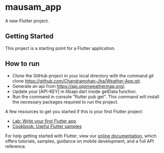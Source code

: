 # mausam_app

A new Flutter project.

## Getting Started

This project is a starting point for a Flutter application.

## How to run
* Clone the GitHub project in your local directory with the command git clone https://github.com/Chandramohan-Jha/Weather-App.git.
* Generate an api from https://api.openweathermap.org/.
* Update your [API-KEY] in lib\api.dart inside getData function.
* Run the command in console "flutter pub get". This command will install the necessary packages required to run the project.

A few resources to get you started if this is your first Flutter project:

- [Lab: Write your first Flutter app](https://flutter.dev/docs/get-started/codelab)
- [Cookbook: Useful Flutter samples](https://flutter.dev/docs/cookbook)

For help getting started with Flutter, view our
[online documentation](https://flutter.dev/docs), which offers tutorials,
samples, guidance on mobile development, and a full API reference.
